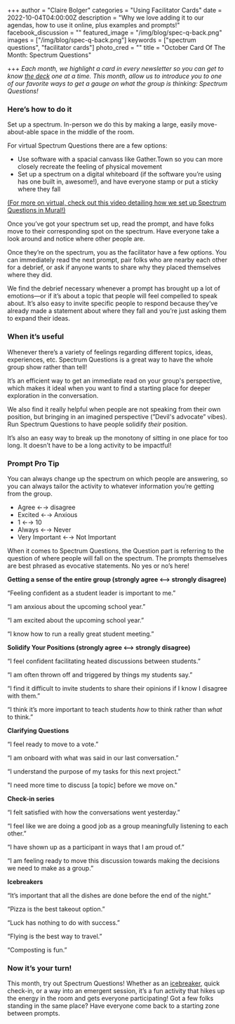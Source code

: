 +++
author = "Claire Bolger"
categories = "Using Facilitator Cards"
date = 2022-10-04T04:00:00Z
description = "Why we love adding it to our agendas, how to use it online, plus examples and prompts!"
facebook_discussion = ""
featured_image = "/img/blog/spec-q-back.png"
images = ["/img/blog/spec-q-back.png"]
keywords = ["spectrum questions", "facilitator cards"]
photo_cred = ""
title = "October Card Of The Month: Spectrum Questions"

+++
_Each month, we highlight a card in every newsletter so you can get to know_ [_the deck_](http://shop.facilitator.cards) _one at a time. This month, allow us to introduce you to one of our favorite ways to get a gauge on what the group is thinking: Spectrum Questions!_

### Here’s how to do it

Set up a spectrum. In-person we do this by making a large, easily move-about-able space in the middle of the room.

For virtual Spectrum Questions there are a few options:

* Use software with a spacial canvass like Gather.Town so you can more closely recreate the feeling of physical movement
* Set up a spectrum on a digital whiteboard (if the software you’re using has one built in, awesome!), and have everyone stamp or put a sticky where they fall

[(For more on virtual, check out this video detailing how we set up Spectrum Questions in Mural!)](https://youtu.be/VU8t2L-YDhk?t=684)

Once you’ve got your spectrum set up, read the prompt, and have folks move to their corresponding spot on the spectrum. Have everyone take a look around and notice where other people are.

Once they’re on the spectrum, you as the facilitator have a few options. You can immediately read the next prompt, pair folks who are nearby each other for a debrief, or ask if anyone wants to share why they placed themselves where they did.

We find the debrief necessary whenever a prompt has brought up a lot of emotions—or if it’s about a topic that people will feel compelled to speak about. It’s also easy to invite specific people to respond because they’ve already made a statement about where they fall and you’re just asking them to expand their ideas.

### When it’s useful

Whenever there’s a variety of feelings regarding different topics, ideas, experiences, etc. Spectrum Questions is a great way to have the whole group show rather than tell!

It’s an efficient way to get an immediate read on your group's perspective, which makes it ideal when you want to find a starting place for deeper exploration in the conversation.

We also find it really helpful when people are not speaking from their own position, but bringing in an imagined perspective (”Devil's advocate” vibes). Run Spectrum Questions to have people solidify _their_ position.

It’s also an easy way to break up the monotony of sitting in one place for too long. It doesn’t have to be a long activity to be impactful!

### Prompt Pro Tip

You can always change up the spectrum on which people are answering, so you can always tailor the activity to whatever information you’re getting from the group.

* Agree ←→ disagree
* Excited ←→ Anxious
* 1 ←→ 10
* Always ←→ Never
* Very Important ←→ Not Important

When it comes to Spectrum Questions, the Question part is referring to the question of where people will fall on the spectrum. The prompts themselves are best phrased as evocative statements. No yes or no’s here!

**Getting a sense of the entire group (strongly agree <—> strongly disagree)**

“Feeling confident as a student leader is important to me.”

“I am anxious about the upcoming school year.”

“I am excited about the upcoming school year.”

“I know how to run a really great student meeting.”

**Solidify Your Positions (strongly agree <—> strongly disagree)**

“I feel confident facilitating heated discussions between students.”

“I am often thrown off and triggered by things my students say.”

“I find it difficult to invite students to share their opinions if I know I disagree with them.”

“I think it’s more important to teach students _how_ to think rather than _what_ to think.”

**Clarifying Questions**

“I feel ready to move to a vote.”

“I am onboard with what was said in our last conversation.”

“I understand the purpose of my tasks for this next project.”

"I need more time to discuss \[a topic\] before we move on."

**Check-in series**

“I felt satisfied with how the conversations went yesterday.”

“I feel like we are doing a good job as a group meaningfully listening to each other.”

“I have shown up as a participant in ways that I am proud of.”

“I am feeling ready to move this discussion towards making the decisions we need to make as a group.”

**Icebreakers**

“It’s important that all the dishes are done before the end of the night.”

“Pizza is the best takeout option.”

“Luck has nothing to do with success.”

“Flying is the best way to travel.”

“Composting is fun.”

### Now it’s your turn!

This month, try out Spectrum Questions! Whether as an [icebreaker](https://www.instagram.com/p/Cdn7mLCL8_V/), quick check-in, or a way into an emergent session, it’s a fun activity that hikes up the energy in the room and gets everyone participating! Got a few folks standing in the same place? Have everyone come back to a starting zone between prompts.